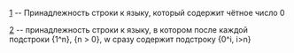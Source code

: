 [1](1.py) -- Принадлежность строки к языку, который содержит чётное число 0

[2](2.py) -- принадлежность строки к языку, в котором после каждой подстроки {1^n}, {n > 0}, w сразу содержит подстроку {0^i, i>n}
